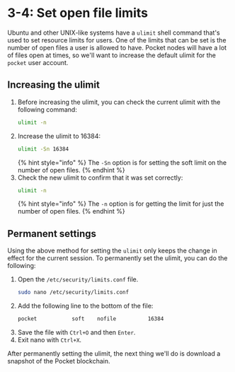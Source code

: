 # 3-4: Set open file limits

Ubuntu and other UNIX-like systems have a `ulimit` shell command that's used to set resource limits for users. One of the limits that can be set is the number of open files a user is allowed to have. Pocket nodes will have a lot of files open at times, so we'll want to increase the default ulimit for the `pocket` user account.

## Increasing the ulimit

1. Before increasing the ulimit, you can check the current ulimit with the following command:
    ```bash
    ulimit -n
    ```
2. Increase the ulimit to 16384:
    ```bash
    ulimit -Sn 16384
    ```
    {% hint style="info" %}
    The `-Sn` option is for setting the soft limit on the number of open files.
    {% endhint %}
3. Check the new ulimit to confirm that it was set correctly:
    ```bash
    ulimit -n
    ```
    {% hint style="info" %}
    The `-n` option is for getting the limit for just the number of open files.
    {% endhint %}

## Permanent settings

Using the above method for setting the `ulimit` only keeps the change in effect for the current session. To permanently set the ulimit, you can do the following:

1. Open the `/etc/security/limits.conf` file.
    ```bash
    sudo nano /etc/security/limits.conf
    ```
2. Add the following line to the bottom of the file:
    ```bash
    pocket           soft    nofile          16384
    ```
3. Save the file with `Ctrl+O` and then `Enter`.
4. Exit nano with `Ctrl+X`.

After permanently setting the ulimit, the next thing we'll do is download a snapshot of the Pocket blockchain.
